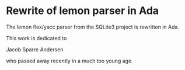 Rewrite of lemon parser in Ada
==============================

The lemon flex/yacc parser from the SQLite3 project is rewritten in Ada.

This work is dedicated to

   Jacob Sparre Andersen
   
who passed away recently in a much too young age.
